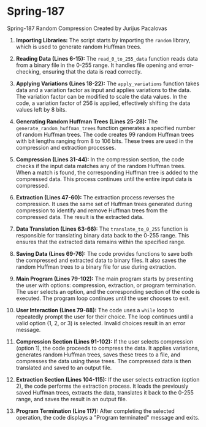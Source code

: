 # Spring-187
Spring-187
Random Compression Created by Jurijus Pacalovas

1. **Importing Libraries:** The script starts by importing the `random` library, which is used to generate random Huffman trees.

2. **Reading Data (Lines 6-15):** The `read_0_to_255_data` function reads data from a binary file in the 0-255 range. It handles file opening and error-checking, ensuring that the data is read correctly.

3. **Applying Variations (Lines 18-22):** The `apply_variations` function takes data and a variation factor as input and applies variations to the data. The variation factor can be modified to scale the data values. In the code, a variation factor of 256 is applied, effectively shifting the data values left by 8 bits.

4. **Generating Random Huffman Trees (Lines 25-28):** The `generate_random_huffman_trees` function generates a specified number of random Huffman trees. The code creates 99 random Huffman trees with bit lengths ranging from 8 to 106 bits. These trees are used in the compression and extraction processes.

5. **Compression (Lines 31-44):** In the compression section, the code checks if the input data matches any of the random Huffman trees. When a match is found, the corresponding Huffman tree is added to the compressed data. This process continues until the entire input data is compressed.

6. **Extraction (Lines 47-60):** The extraction process reverses the compression. It uses the same set of Huffman trees generated during compression to identify and remove Huffman trees from the compressed data. The result is the extracted data.

7. **Data Translation (Lines 63-66):** The `translate_to_0_255` function is responsible for translating binary data back to the 0-255 range. This ensures that the extracted data remains within the specified range.

8. **Saving Data (Lines 69-76):** The code provides functions to save both the compressed and extracted data to binary files. It also saves the random Huffman trees to a binary file for use during extraction.

9. **Main Program (Lines 79-102):** The main program starts by presenting the user with options: compression, extraction, or program termination. The user selects an option, and the corresponding section of the code is executed. The program loop continues until the user chooses to exit.

10. **User Interaction (Lines 79-88):** The code uses a `while` loop to repeatedly prompt the user for their choice. The loop continues until a valid option (1, 2, or 3) is selected. Invalid choices result in an error message.

11. **Compression Section (Lines 91-102):** If the user selects compression (option 1), the code proceeds to compress the data. It applies variations, generates random Huffman trees, saves these trees to a file, and compresses the data using these trees. The compressed data is then translated and saved to an output file.

12. **Extraction Section (Lines 104-115):** If the user selects extraction (option 2), the code performs the extraction process. It loads the previously saved Huffman trees, extracts the data, translates it back to the 0-255 range, and saves the result in an output file.

13. **Program Termination (Line 117):** After completing the selected operation, the code displays a "Program terminated" message and exits.
